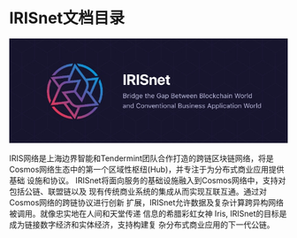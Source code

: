 # IRISnet文档目录
![irisnet](../pics/iris.jpg)

IRIS网络是上海边界智能和Tendermint团队合作打造的跨链区块链网络，将是Cosmos网络生态中的第一个区域性枢纽(Hub)，并专注于为分布式商业应用提供基础 设施和协议。
IRISnet将面向服务的基础设施融入到Cosmos网络中，支持对包括公链、联盟链以及 现有传统商业系统的集成从而实现互联互通。通过对Cosmos网络的跨链协议进行创新 扩展，IRISnet允许数据及复杂计算跨异构网络被调用。就像忠实地在人间和天堂传递 信息的希腊彩虹女神 Iris, IRISnet的目标是成为链接数字经济和实体经济，支持构建复 杂分布式商业应用的下一代公链。
